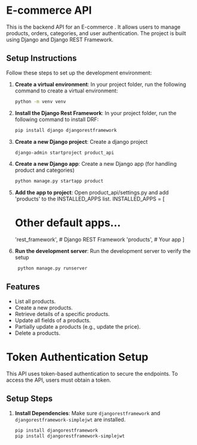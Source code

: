 # E-commerce API

This is the backend API for an E-commerce . It allows users to manage products, orders, categories, and user authentication. The project is built using Django and Django REST Framework.


## Setup Instructions

Follow these steps to set up the development environment:

1. **Create a virtual environment**:
   In your project folder, run the following command to create a virtual environment:
   ```bash
   python -m venv venv

2. **Install the Django Rest Framework**:
   In your project folder, run the following command to install DRF:
   ```bash
   pip install django djangorestframework 

3. **Create a new Django project**:
   Create a django project
   ```bash
   django-admin startproject product_api

4. **Create a new Django app**:
   Create a new Django app (for handling product and categories)
   ```bash
   python manage.py startapp product

4. **Add the app to project**:
   Open product_api/settings.py and add 'products' to the INSTALLED_APPS list.
   INSTALLED_APPS = [
    # Other default apps...
    'rest_framework',  # Django REST Framework
    'products',  # Your app
]

4. **Run the development server**:
   Run the development server to verify the setup
   ```bash
    python manage.py runserver

## Features
- List all products.
- Create a new products.
- Retrieve details of a specific products.
- Update all fields of a products.
- Partially update a products (e.g., update the price).
- Delete a products.

# Token Authentication Setup

This API uses token-based authentication to secure the endpoints. To access the API, users must obtain a token.

## Setup Steps

1. **Install Dependencies**: Make sure `djangorestframework` and `djangorestframework-simplejwt` are installed.
   ```bash
   pip install djangorestframework
   pip install djangorestframework-simplejwt
